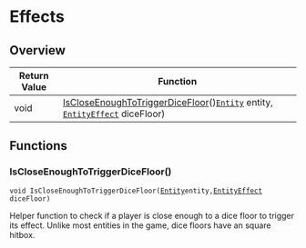 # Effects

## Overview

| Return Value | Function |
| - | - |
| void | [IsCloseEnoughToTriggerDiceFloor](effects.md#iscloseenoughtotriggerdicefloor)()[`Entity`](https://wofsauge.github.io/IsaacDocs/rep/Entity.html) entity, [`EntityEffect`](https://wofsauge.github.io/IsaacDocs/rep/EntityEffect.html) diceFloor) |

## Functions

### IsCloseEnoughToTriggerDiceFloor()

`void IsCloseEnoughToTriggerDiceFloor(`[`Entity`](https://wofsauge.github.io/IsaacDocs/rep/Entity.html)` entity, `[`EntityEffect`](https://wofsauge.github.io/IsaacDocs/rep/EntityEffect.html)` diceFloor)`

Helper function to check if a player is close enough to a dice floor to trigger its effect. 
Unlike most entities in the game, dice floors have an square hitbox. 

